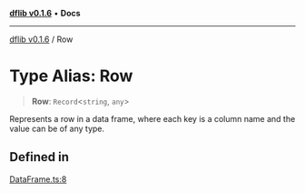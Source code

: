 [**dflib v0.1.6**](../README.md) • **Docs**

***

[dflib v0.1.6](../globals.md) / Row

# Type Alias: Row

> **Row**: `Record`\<`string`, `any`\>

Represents a row in a data frame, where each key is a column name and the value can be of any type.

## Defined in

[DataFrame.ts:8](https://github.com/digital-codes/dfLib/blob/526c63aca827589889e6fa2bde531b4741634bf1/src/DataFrame.ts#L8)
